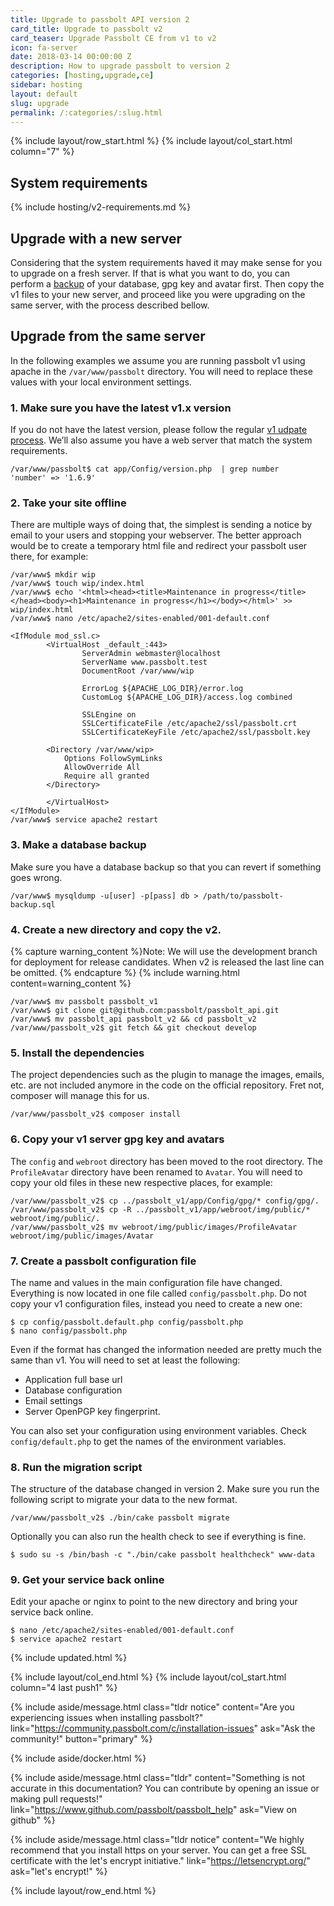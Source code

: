 ```yaml
---
title: Upgrade to passbolt API version 2
card_title: Upgrade to passbolt v2
card_teaser: Upgrade Passbolt CE from v1 to v2
icon: fa-server
date: 2018-03-14 00:00:00 Z
description: How to upgrade passbolt to version 2
categories: [hosting,upgrade,ce]
sidebar: hosting
layout: default
slug: upgrade
permalink: /:categories/:slug.html
---
```


{% include layout/row_start.html %}
{% include layout/col_start.html column="7" %}

## System requirements

{% include hosting/v2-requirements.md %}

## Upgrade with a new server

Considering that the system requirements haved it may make sense for you to upgrade on a fresh server.
If that is what you want to do, you can perform a [backup](/hosting/backup-v1) of your database,
gpg key and avatar first. Then copy the v1 files to your new server, and proceed like you were upgrading on the 
same server, with the process described bellow.

## Upgrade from the same server

In the following examples we assume you are running passbolt v1 using apache in the `/var/www/passbolt`
directory. You will need to replace these values with your local environment settings.

### 1. Make sure you have the latest v1.x version

If you do not have the latest version, please follow the regular [v1 udpate process](/hosting/update).
We’ll also assume you have a web server that match the system requirements.

```shell
/var/www/passbolt$ cat app/Config/version.php  | grep number
'number' => '1.6.9'
```

### 2. Take your site offline

There are multiple ways of doing that, the simplest is sending a notice by email to your users
and stopping your webserver. The better approach would be to create a temporary html file and 
redirect your passbolt user there, for example:

```shell
/var/www$ mkdir wip
/var/www$ touch wip/index.html
/var/www$ echo '<html><head><title>Maintenance in progress</title></head><body><h1>Maintenance in progress</h1></body></html>' >> wip/index.html
/var/www$ nano /etc/apache2/sites-enabled/001-default.conf

<IfModule mod_ssl.c>
        <VirtualHost _default_:443>
                ServerAdmin webmaster@localhost
                ServerName www.passbolt.test
                DocumentRoot /var/www/wip

                ErrorLog ${APACHE_LOG_DIR}/error.log
                CustomLog ${APACHE_LOG_DIR}/access.log combined

                SSLEngine on
                SSLCertificateFile /etc/apache2/ssl/passbolt.crt
                SSLCertificateKeyFile /etc/apache2/ssl/passbolt.key

        <Directory /var/www/wip>
            Options FollowSymLinks
            AllowOverride All
            Require all granted
        </Directory>

        </VirtualHost>
</IfModule>
/var/www$ service apache2 restart
```

### 3. Make a database backup

Make sure you have a database backup so that you can revert if something goes wrong.

```shell
/var/www$ mysqldump -u[user] -p[pass] db > /path/to/passbolt-backup.sql
```

### 4. Create a new directory and copy the v2.

{% capture warning_content %}Note: We will use the development branch for deployment for release candidates. 
When v2 is released the last line can be omitted.
{% endcapture %}
{% include warning.html content=warning_content %}

```shell
/var/www$ mv passbolt passbolt_v1
/var/www$ git clone git@github.com:passbolt/passbolt_api.git
/var/www$ mv passbolt_api passbolt_v2 && cd passbolt_v2
/var/www/passbolt_v2$ git fetch && git checkout develop
```

### 5. Install the dependencies

The project dependencies such as the plugin to manage the images, emails, etc. are not included anymore
in the code on the official repository. Fret not, composer will manage this for us.

```shell
/var/www/passbolt_v2$ composer install
```

### 6. Copy your v1 server gpg key and avatars

The `config` and `webroot` directory has been moved to the root directory. The `ProfileAvatar` directory have been
renamed to `Avatar`. You will need to copy your old files in these new respective places, for example:

```shell
/var/www/passbolt_v2$ cp ../passbolt_v1/app/Config/gpg/* config/gpg/.
/var/www/passbolt_v2$ cp -R ../passbolt_v1/app/webroot/img/public/* webroot/img/public/.
/var/www/passbolt_v2$ mv webroot/img/public/images/ProfileAvatar webroot/img/public/images/Avatar
```

### 7. Create a passbolt configuration file

The name and values in the main configuration file have changed. Everything is now located in one file called
`config/passbolt.php`. Do not copy your v1 configuration files, instead you need to create a new one:

```shell
$ cp config/passbolt.default.php config/passbolt.php
$ nano config/passbolt.php
```

Even if the format has changed the information needed are pretty much the same than v1.
You will need to set at least the following:
- Application full base url
- Database configuration
- Email settings
- Server OpenPGP key fingerprint.

You can also set your configuration using environment variables.
Check `config/default.php` to get the names of the environment variables.

### 8. Run the migration script

The structure of the database changed in version 2. Make sure you run the following script to migrate your 
data to the new format.

```shell
/var/www/passbolt_v2$ ./bin/cake passbolt migrate
```

Optionally you can also run the health check to see if everything is fine.

```shell
$ sudo su -s /bin/bash -c "./bin/cake passbolt healthcheck" www-data
```

### 9. Get your service back online

Edit your apache or nginx to point to the new directory and bring your service back online.
```shell
$ nano /etc/apache2/sites-enabled/001-default.conf
$ service apache2 restart
```

{% include updated.html %}

{% include layout/col_end.html %}
{% include layout/col_start.html column="4 last push1" %}

{% include aside/message.html
    class="tldr notice"
    content="Are you experiencing issues when installing passbolt?"
    link="https://community.passbolt.com/c/installation-issues"
    ask="Ask the community!"
    button="primary"
%}

{% include aside/docker.html %}

{% include aside/message.html
    class="tldr"
    content="Something is not accurate in this documentation? You can contribute by opening an issue or making pull requests!"
    link="https://www.github.com/passbolt/passbolt_help"
    ask="View on github"
%}

{% include aside/message.html
    class="tldr notice"
    content="We highly recommend that you install https on your server. You can get a free SSL certificate with the let's encrypt initiative."
    link="https://letsencrypt.org/"
    ask="let's encrypt!"
%}

{% include layout/row_end.html %}

